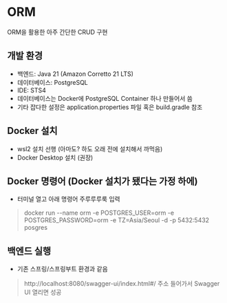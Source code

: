 # ORM
ORM을 활용한 아주 간단한 CRUD 구현

## 개발 환경
* 백엔드: Java 21 (Amazon Corretto 21 LTS)
* 데이터베이스: PostgreSQL
* IDE: STS4
* 데이터베이스는 Docker에 PostgreSQL Container 하나 만들어서 씀
* 기타 잡다한 설정은 application.properties 파일 혹은 build.gradle 참조

## Docker 설치
* wsl2 설치 선행 (아마도? 하도 오래 전에 설치해서 까먹음)
* Docker Desktop 설치 (권장)

## Docker 명령어 (Docker 설치가 됐다는 가정 하에)
* 터미널 열고 아래 명령어 주루루루룩 입력
> docker run --name orm -e POSTGRES_USER=orm -e POSTGRES_PASSWORD=orm -e TZ=Asia/Seoul -d -p 5432:5432 posgres

## 백엔드 실행
* 기존 스프링/스프링부트 환경과 같음
> http://localhost:8080/swagger-ui/index.html#/ 주소 들어가서 Swagger UI 열리면 성공

